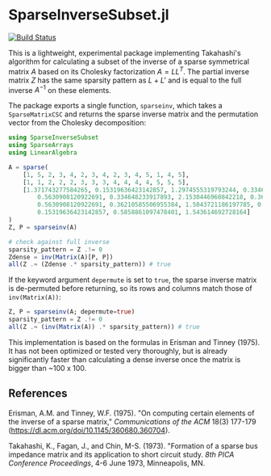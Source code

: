 # SparseInverseSubset.jl

[![Build Status](https://github.com/ElOceanografo/SparseInverseSubset.jl/actions/workflows/CI.yml/badge.svg?branch=main)](https://github.com/ElOceanografo/SparseInverseSubset.jl/actions/workflows/CI.yml?query=branch%3Amain)

This is a lightweight, experimental package implementing Takahashi's algorithm for 
calculating a subset of the inverse of a sparse symmetrical matrix $A$ based on its
Cholesky factorization $A = L L^T$. The partial inverse matrix $Z$ has the same sparsity 
pattern as $L + L'$ and is equal to the full inverse $A^{-1}$ on these elements.

The package exports a single function, `sparseinv`, which takes a `SparseMatrixCSC` and 
returns the sparse inverse matrix and the permutation vector from the Cholesky 
decomposition:

```julia
using SparseInverseSubset
using SparseArrays
using LinearAlgebra

A = sparse(
    [1, 5, 2, 3, 4, 2, 3, 4, 2, 3, 4, 5, 1, 4, 5],
    [1, 1, 2, 2, 2, 3, 3, 3, 4, 4, 4, 4, 5, 5, 5],
    [1.371743277584265, 0.15319636423142857, 1.2974555319793244, 0.334648233917893,
        0.5630908120922691, 0.334648233917893, 2.1530446960842218, 0.36210585506955384,
        0.5630908120922691, 0.36210585506955384, 1.5043721186197785, 0.5858861097478401,
        0.15319636423142857, 0.5858861097478401, 1.543614692728164]
)
Z, P = sparseinv(A)

# check against full inverse
sparsity_pattern = Z .!= 0
Zdense = inv(Matrix(A)[P, P])
all(Z .≈ (Zdense .* sparsity_pattern)) # true
```

If the keyword argument `depermute` is set to `true`, the sparse inverse matrix is 
de-permuted before returning, so its rows and columns match those of `inv(Matrix(A))`:

```julia
Z, P = sparseinv(A; depermute=true)
sparsity_pattern = Z .!= 0
all(Z .≈ (inv(Matrix(A)) .* sparsity_pattern)) # true
```

This implementation is based on the formulas in Erisman and Tinney (1975). It has not been
optimized or tested very thoroughly, but is already significantly faster than
calculating a dense inverse once the matrix is bigger than ~100 x 100.

## References

Erisman, A.M. and Tinney, W.F. (1975). "On computing certain elements of the inverse of a 
sparse matrix," *Communications of the ACM* 18(3) 177-179
(https://dl.acm.org/doi/10.1145/360680.360704).

Takahashi, K., Fagan, J., and Chin, M-S. (1973). "Formation of a sparse bus impedance 
matrix and its application to short circuit study. *8th PICA Conference Proceedings*, 4-6
June 1973, Minneapolis, MN.

